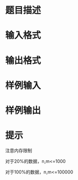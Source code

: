 

# 题目描述



# 输入格式



# 输出格式



# 样例输入



# 样例输出



# 提示


<p>
注意内存限制
</p>
<p>
对于20%的数据，n,m&lt;=1000
</p>
<p>
对于100%的数据，n,m&lt;=100000
</p>
